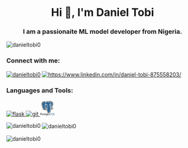 <h1 align="center">Hi 👋, I'm Daniel Tobi</h1>
<h3 align="center">I am a passionaite ML model developer from Nigeria.</h3>

<p align="left"> <img src="https://komarev.com/ghpvc/?username=danieltobi0&label=Profile%20views&color=0e75b6&style=flat" alt="danieltobi0" /> </p>

<h3 align="left">Connect with me:</h3>
<p align="left">
<a href="https://twitter.com/danieltobi0" target="blank"><img align="center" src="https://raw.githubusercontent.com/rahuldkjain/github-profile-readme-generator/master/src/images/icons/Social/twitter.svg" alt="danieltobi0" height="30" width="40" /></a>
<a href="https://linkedin.com/in/https://www.linkedin.com/in/daniel-tobi-875558203/" target="blank"><img align="center" src="https://raw.githubusercontent.com/rahuldkjain/github-profile-readme-generator/master/src/images/icons/Social/linked-in-alt.svg" alt="https://www.linkedin.com/in/daniel-tobi-875558203/" height="30" width="40" /></a>
</p>

<h3 align="left">Languages and Tools:</h3>
<p align="left"> <a href="https://flask.palletsprojects.com/" target="_blank" rel="noreferrer"> <img src="https://www.vectorlogo.zone/logos/pocoo_flask/pocoo_flask-icon.svg" alt="flask" width="40" height="40"/> </a> <a href="https://git-scm.com/" target="_blank" rel="noreferrer"> <img src="https://www.vectorlogo.zone/logos/git-scm/git-scm-icon.svg" alt="git" width="40" height="40"/> </a> <a href="https://www.postgresql.org" target="_blank" rel="noreferrer"> <img src="https://raw.githubusercontent.com/devicons/devicon/master/icons/postgresql/postgresql-original-wordmark.svg" alt="postgresql" width="40" height="40"/> </a> </p>

<p><img align="left" src="https://github-readme-stats.vercel.app/api/top-langs?username=danieltobi0&show_icons=true&locale=en&layout=compact" alt="danieltobi0" /></p>

<p>&nbsp;<img align="center" src="https://github-readme-stats.vercel.app/api?username=danieltobi0&show_icons=true&locale=en" alt="danieltobi0" /></p>

<p><img align="center" src="https://github-readme-streak-stats.herokuapp.com/?user=danieltobi0&" alt="danieltobi0" /></p>
